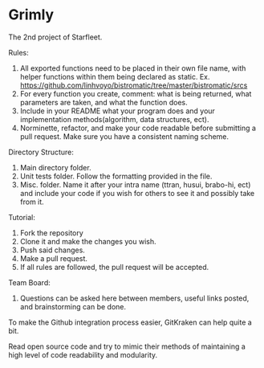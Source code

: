 # Grimly
The 2nd project of Starfleet.

Rules:
1. All exported functions need to be placed in their own file name, with helper functions within them being declared as static. Ex. https://github.com/linhvoyo/bistromatic/tree/master/bistromatic/srcs
2. For every function you create, comment: what is being returned, what parameters are taken, and what the function does.
3. Include in your README what your program does and your implementation methods(algorithm, data structures, ect). 
4. Norminette, refactor, and make your code readable before submitting a pull request. Make sure you have a consistent naming scheme. 

Directory Structure:
1. Main directory folder. 
2. Unit tests folder. Follow the formatting provided in the file.
3. Misc. folder. Name it after your intra name (ttran, husui, brabo-hi, ect) and include your code if you wish for others to see it and possibly take from it. 

Tutorial:
1. Fork the repository
2. Clone it and make the changes you wish.
3. Push said changes. 
4. Make a pull request.
5. If all rules are followed, the pull request will be accepted.

Team Board:
1. Questions can be asked here between members, useful links posted, and brainstorming can be done.

To make the Github integration process easier, GitKraken can help quite a bit. 

Read open source code and try to mimic their methods of maintaining a high level of code readability and modularity. 
